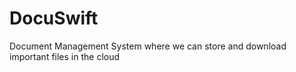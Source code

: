 # DocuSwift
Document Management System where we can store and download important files in the cloud
